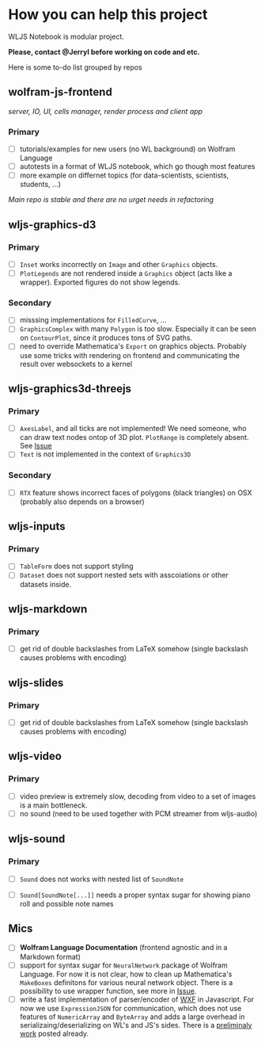 # How you can help this project
WLJS Notebook is modular project. 

**Please, contact @JerryI before working on code and etc.**

Here is some to-do list grouped by repos

## wolfram-js-frontend
*server, IO, UI, cells manager, render process and client app*
### Primary
- [ ] tutorials/examples for new users (no WL background) on Wolfram Language
- [ ] autotests in a format of WLJS notebook, which go though most features
- [ ] more example on differnet topics (for data-scientists, scientists, students, ...)

*Main repo is stable and there are no urget needs in refactoring*

## wljs-graphics-d3
### Primary
- [ ] `Inset` works incorrectly on `Image` and other `Graphics` objects.
- [ ] `PlotLegends` are not rendered inside a `Graphics` object (acts like a wrapper). Exported figures do not show legends.

### Secondary
- [ ] misssing implementations for `FilledCurve`, ...
- [ ] `GraphicsComplex` with many `Polygon` is too slow. Especially it can be seen on `ContourPlot`, since it produces tons of SVG paths. 
- [ ] need to override Mathematica's `Export` on graphics objects. Probably use some tricks with rendering on frontend and communicating the result over websockets to a kernel

## wljs-graphics3d-threejs
### Primary
- [ ] `AxesLabel`, and all ticks are not implemented! We need someone, who can draw text nodes ontop of 3D plot. `PlotRange` is completely absent. See [Issue](https://github.com/JerryI/wolfram-js-frontend/issues/216)
- [ ] `Text` is not implemented in the context of `Graphics3D`

### Secondary
- [ ] `RTX` feature shows incorrect faces of polygons (black triangles) on OSX (probably also depends on a browser)

## wljs-inputs
### Primary
- [ ] `TableForm` does not support styling
- [ ] `Dataset` does not support nested sets with asscoiations or other datasets inside.

## wljs-markdown
### Primary
- [ ] get rid of double backslashes from LaTeX somehow (single backslash causes problems with encoding)

## wljs-slides
### Primary
- [ ] get rid of double backslashes from LaTeX somehow (single backslash causes problems with encoding)

## wljs-video
### Primary
- [ ] video preview is extremely slow, decoding from video to a set of images is a main bottleneck.
- [ ] no sound (need to be used together with PCM streamer from wljs-audio)

## wljs-sound
### Primary
- [ ] `Sound` does not works with nested list of `SoundNote`
- [ ] `Sound[SoundNote[...]]` needs a proper syntax sugar for showing piano roll and possible note names


## Mics
- [ ] **Wolfram Language Documentation** (frontend agnostic and in a Markdown format)
- [ ] support for syntax sugar for `NeuralNetwork` package of Wolfram Language. For now it is not clear, how to clean up Mathematica's `MakeBoxes` definitons for various neural network object. There is a possibility to use wrapper function, see more in [Issue](https://github.com/JerryI/wolfram-js-frontend/issues/186).
- [ ] write a fast implementation of parser/encoder of [WXF](https://github.com/JerryI/wolfram-js-frontend/issues/196) in Javascript. For now we use `ExpressionJSON` for communication, which does not use features of `NumericArray` and `ByteArray` and adds a large overhead in serializaing/deserializing on WL's and JS's sides. There is a [preliminaly work](https://github.com/xndc/uncompress) posted already.
